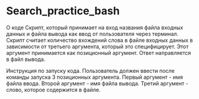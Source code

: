 # Search_practice_bash
О коде
Скрипт, который принимает на вход названия файла входных данных и файла вывода как ввод от пользователя через терминал. Скрипт считает количество вхождений слова в файле входных данных в зависимости от третьего аргумента, который это специфицирует. Этот аргумент принимается  как позиционный аргумент. Ответ направляется в файл вывода.

Инструкция по запуску кода.
Пользователь должен ввести после команды запуска 3 позиционных аргумента.
Первый аргумент - имя файла ввода.
Второй аргумент - имя файла вывода.
Третий аргумент - слово, которое содержится в файле.
